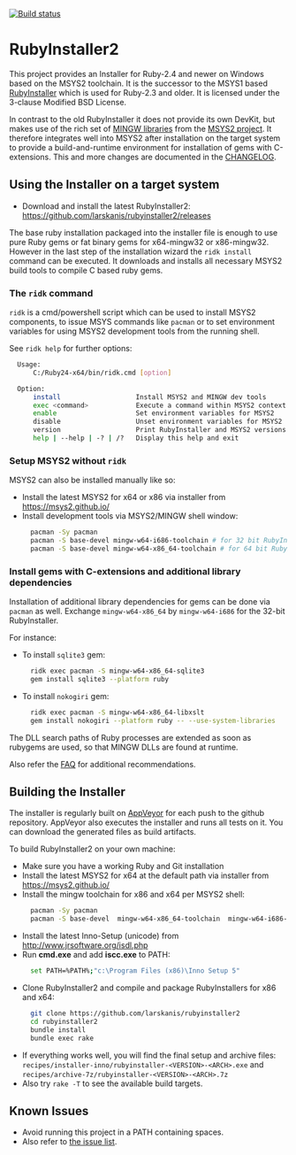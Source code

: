 [![Build status](https://ci.appveyor.com/api/projects/status/kq2b5dqv9ay132a2/branch/master?svg=true)](https://ci.appveyor.com/project/larskanis/rubyinstaller2-hbuor/branch/master)

# RubyInstaller2

This project provides an Installer for Ruby-2.4 and newer on Windows based on the MSYS2 toolchain.
It is the successor to the MSYS1 based [RubyInstaller](https://github.com/oneclick/rubyinstaller/) which is used for Ruby-2.3 and older.
It is licensed under the 3-clause Modified BSD License.

In contrast to the old RubyInstaller it does not provide its own DevKit, but makes use of the rich set of [MINGW libraries](https://github.com/Alexpux/MINGW-packages) from the [MSYS2 project](https://msys2.github.io/). It therefore integrates well into MSYS2 after installation on the target system to provide a build-and-runtime environment for installation of gems with C-extensions.
This and more changes are documented in the [CHANGELOG](https://github.com/larskanis/rubyinstaller2/blob/master/CHANGELOG.md).

## Using the Installer on a target system

- Download and install the latest RubyInstaller2: https://github.com/larskanis/rubyinstaller2/releases

The base ruby installation packaged into the installer file is enough to use pure Ruby gems or fat binary gems for x64-mingw32 or x86-mingw32.
However in the last step of the installation wizard the `ridk install` command can be executed.
It downloads and installs all necessary MSYS2 build tools to compile C based ruby gems.

### The `ridk` command

`ridk` is a cmd/powershell script which can be used to install MSYS2 components, to issue MSYS commands like `pacman` or to set environment variables for using MSYS2 development tools from the running shell.

See `ridk help` for further options:

```sh
  Usage:
      C:/Ruby24-x64/bin/ridk.cmd [option]

  Option:
      install                   Install MSYS2 and MINGW dev tools
      exec <command>            Execute a command within MSYS2 context
      enable                    Set environment variables for MSYS2
      disable                   Unset environment variables for MSYS2
      version                   Print RubyInstaller and MSYS2 versions
      help | --help | -? | /?   Display this help and exit
```

### Setup MSYS2 without `ridk`

MSYS2 can also be installed manually like so:
- Install the latest MSYS2 for x64 or x86 via installer from https://msys2.github.io/
- Install development tools via MSYS2/MINGW shell window:
  ```sh
    pacman -Sy pacman
    pacman -S base-devel mingw-w64-i686-toolchain # for 32 bit RubyInstaller
    pacman -S base-devel mingw-w64-x86_64-toolchain # for 64 bit RubyInstaller
  ```

### Install gems with C-extensions and additional library dependencies

Installation of additional library dependencies for gems can be done via `pacman` as well. Exchange `mingw-w64-x86_64` by `mingw-w64-i686` for the 32-bit RubyInstaller.

For instance:

- To install `sqlite3` gem:
  ```sh
    ridk exec pacman -S mingw-w64-x86_64-sqlite3
    gem install sqlite3 --platform ruby
  ```
- To install `nokogiri` gem:
  ```sh
    ridk exec pacman -S mingw-w64-x86_64-libxslt
    gem install nokogiri --platform ruby -- --use-system-libraries
  ```

The DLL search paths of Ruby processes are extended as soon as rubygems are used, so that MINGW DLLs are found at runtime.

Also refer the [FAQ](https://github.com/larskanis/rubyinstaller2/wiki/FAQ) for additional recommendations.


## Building the Installer

The installer is regularly built on [AppVeyor](https://ci.appveyor.com/project/larskanis/rubyinstaller2-hbuor) for each push to the github repository.
AppVeyor also executes the installer and runs all tests on it.
You can download the generated files as build artifacts.

To build RubyInstaller2 on your own machine:

- Make sure you have a working Ruby and Git installation
- Install the latest MSYS2 for x64 at the default path via installer from https://msys2.github.io/
- Install the mingw toolchain for x86 and x64 per MSYS2 shell:
  ```sh
    pacman -Sy pacman
    pacman -S base-devel  mingw-w64-x86_64-toolchain  mingw-w64-i686-toolchain
  ```
- Install the latest Inno-Setup (unicode) from http://www.jrsoftware.org/isdl.php
- Run **cmd.exe** and add **iscc.exe** to PATH:
  ```sh
    set PATH=%PATH%;"c:\Program Files (x86)\Inno Setup 5"
  ```
- Clone RubyInstaller2 and compile and package RubyInstallers for x86 and x64:
  ```sh
    git clone https://github.com/larskanis/rubyinstaller2
    cd rubyinstaller2
    bundle install
    bundle exec rake
  ```
- If everything works well, you will find the final setup and archive files: `recipes/installer-inno/rubyinstaller-<VERSION>-<ARCH>.exe` and `recipes/archive-7z/rubyinstaller-<VERSION>-<ARCH>.7z`
- Also try `rake -T` to see the available build targets.


## Known Issues

- Avoid running this project in a PATH containing spaces.
- Also refer to [the issue list](https://github.com/larskanis/rubyinstaller2/issues).
